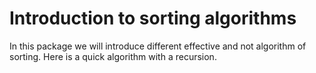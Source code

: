 # Introduction to sorting algorithms

In this package we will introduce
different effective and not algorithm
of sorting. Here is a quick algorithm
with a recursion.